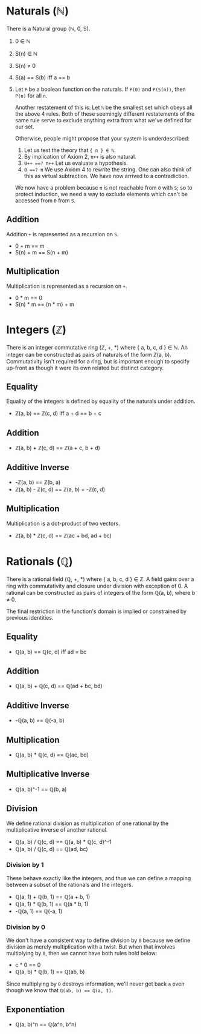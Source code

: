 # Naturals (ℕ)

There is a Natural group (ℕ, 0, S).

1. 0 ∈ ℕ
2. S(n) ∈ ℕ
3. S(n) ≠ 0
4. S(a) == S(b) iff a == b
5. Let `P` be a boolean function on the naturals. If `P(0)` and `P(S(n))`, then
   `P(n)` for all `n`.

   Another restatement of this is: Let `ℕ` be the smallest set which obeys all
   the above 4 rules. Both of these seemingly different restatements of the same
   rule serve to exclude anything extra from what we've defined for our set.

   Otherwise, people might propose that your system is underdescribed:

   1. Let us test the theory that `{ π } ∈ ℕ`.
   2. By implication of Axiom 2, `π++` is also natural.
   4. `0++ ==? π++` Let us evaluate a hypothesis.
   5. `0 ==? π` We use Axiom 4 to rewrite the string. One can also think of this
      as virtual subtraction. We have now arrived to a contradiction.

   We now have a problem because `π` is not reachable from `0` with `S`; so to
   protect induction, we need a way to exclude elements which can't be
   accessed from `0` from `S`.

## Addition

Addition `+` is represented as a recursion on `S`.

  * 0 + m == m
  * S(n) + m == S(n + m)

## Multiplication

Multiplication is represented as a recursion on `+`.

  * 0 * m == 0
  * S(n) * m == (n * m) + m

# Integers (ℤ)

There is an integer commutative ring (ℤ, +, *) where { a, b, c, d } ∈ ℕ. An
integer can be constructed as pairs of naturals of the form ℤ(a, b).
Commutativity isn't required for a ring, but is important enough to specify
up-front as though it were its own related but distinct category.

## Equality

Equality of the integers is defined by equality of the naturals under addition.

  * ℤ(a, b) == ℤ(c, d) iff a + d == b + c

## Addition

  * ℤ(a, b) + ℤ(c, d) == ℤ(a + c, b + d)

## Additive Inverse

  * -ℤ(a, b) == ℤ(b, a)
  * ℤ(a, b) - ℤ(c, d) == ℤ(a, b) + -ℤ(c, d)

## Multiplication

Multiplication is a dot-product of two vectors.

  * ℤ(a, b) * ℤ(c, d) == ℤ(ac + bd, ad + bc)

# Rationals (ℚ)

There is a rational field (ℚ, +, *) where { a, b, c, d } ∈ ℤ. A field gains
over a ring with commutativity and closure under division with exception of 0. A
rational can be constructed as pairs of integers of the form ℚ(a, b), where
b ≠ 0.

The final restriction in the function's domain is implied or constrained by
previous identities.

## Equality

  * ℚ(a, b) == ℚ(c, d) iff ad = bc

## Addition

  * ℚ(a, b) + ℚ(c, d) == ℚ(ad + bc, bd)

## Additive Inverse

  * -ℚ(a, b) == ℚ(-a, b)

## Multiplication

  * ℚ(a, b) * ℚ(c, d) == ℚ(ac, bd)

## Multiplicative Inverse

  * ℚ(a, b)^-1 == ℚ(b, a)

## Division

We define rational division as multiplication of one rational by the
multiplicative inverse of another rational.

  * ℚ(a, b) / ℚ(c, d) == ℚ(a, b) * ℚ(c, d)^-1
  * ℚ(a, b) / ℚ(c, d) == ℚ(ad, bc)

### Division by 1

These behave exactly like the integers, and thus we can define a mapping between
a subset of the rationals and the integers.

* ℚ(a, 1) + ℚ(b, 1) == ℚ(a + b, 1)
* ℚ(a, 1) * ℚ(b, 1) == ℚ(a * b, 1)
* -ℚ(a, 1) == ℚ(-a, 1)

### Division by 0

We don't have a consistent way to define division by `0` because we define 
division as merely multiplication with a twist. But when that involves 
multiplying by `0`, then we cannot have both rules hold below:

  * c * 0 == 0
  * ℚ(a, b) * ℚ(b, 1) == ℚ(ab, b)

Since multiplying by `0` destroys information, we'll never get back `a` even
though we know that `ℚ(ab, b) == ℚ(a, 1)`.

## Exponentiation

  * ℚ(a, b)^n == ℚ(a^n, b^n)
